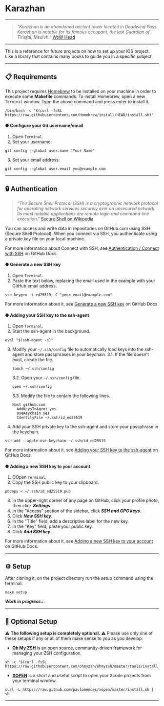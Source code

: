 # Karazhan

---

>*"Karazhan is an abandoned ancient tower located in Deadwind Pass. Karazhan is notable for its famous occupant, the last Guardian of Tirisfal, Medivh."* [WoW Head](https://www.wowhead.com/karazhan)

---

This is a reference for future projects on how to set up your iOS project. Like a library that contains many books to guide you in a specific subject.

---
## 📋 Requirements

This project requires [Homebrew](https://brew.sh/) to be installed on your machine in order to execute some **Makefile** commands. 
To install Homebrew, open a new `Terminal` window. Type the above command and press enter to install it.

```
/bin/bash -c "$(curl -fsSL https://raw.githubusercontent.com/Homebrew/install/HEAD/install.sh)"
```

#### ● Configure your Git username/email

1. Open `Terminal`.
2. Set your username:

```
git config --global user.name "Your Name"
```

3. Set your email address:

```
git config --global user.email you@example.com
```

---
## 🔒 Authentication

>*"The Secure Shell Protocol (SSH) is a cryptographic network protocol for operating network services securely over an unsecured network. Its most notable applications are remote login and command-line execution."* [Secure Shell on Wikipedia](https://en.wikipedia.org/wiki/Secure_Shell)

You can access and write data in repositories on GitHub.com using SSH (Secure Shell Protocol). When you connect via SSH, you authenticate using a private key file on your local machine.

For more information about Connect with SSH, see [Authentication / Connect with SSH](https://docs.github.com/en/authentication/connecting-to-github-with-ssh/about-ssh) on GitHub Docs.

#### ● Generate a new SSH key

1. Open `Terminal`.
2. Paste the text below, replacing the email used in the example with your GitHub email address.

```
ssh-keygen -t ed25519 -C "your_email@example.com"
```

For more information about it, see [Generate a new SSH key](https://docs.github.com/en/authentication/connecting-to-github-with-ssh/generating-a-new-ssh-key-and-adding-it-to-the-ssh-agent#generating-a-new-ssh-key) on GitHub Docs.

#### ● Adding your SSH key to the ssh-agent

1. Open `Terminal`.
2. Start the ssh-agent in the background.

```
eval "$(ssh-agent -s)"
```

3. Modify your `~/.ssh/config` file to automatically load keys into the ssh-agent and store passphrases in your keychain.
    3.1. If the file doesn't exist, create the file.
    ```
    touch ~/.ssh/config
    ```

    3.2. Open your `~/.ssh/config` file.
    ```
    open ~/.ssh/config
    ```

    3.3. Modify the file to contain the following lines.
    ```
    Host github.com
      AddKeysToAgent yes
      UseKeychain yes
      IdentityFile ~/.ssh/id_ed25519
    ```

4. Add your SSH private key to the ssh-agent and store your passphrase in the keychain.

```
ssh-add --apple-use-keychain ~/.ssh/id_ed25519
```

For more information about it, see [Adding your SSH key to the ssh-agent](https://docs.github.com/en/authentication/connecting-to-github-with-ssh/generating-a-new-ssh-key-and-adding-it-to-the-ssh-agent#adding-your-ssh-key-to-the-ssh-agent) on GitHub Docs.

#### ● Adding a new SSH key to your account

1. OOpen `Terminal`.
2. Copy the SSH public key to your clipboard.

```
pbcopy < ~/.ssh/id_ed25519.pub
```

3. In the upper-right corner of any page on GitHub, click your profile photo, then click ***Settings***.
4. In the "Access" section of the sidebar, click ***SSH and GPG keys***.
5. Click ***New SSH key***.
6. In the "Title" field, add a descriptive label for the new key.
7. In the "Key" field, paste your public key.
8. Click ***Add SSH key***.

For more information about it, see [Adding a new SSH key to your account](https://docs.github.com/en/authentication/connecting-to-github-with-ssh/adding-a-new-ssh-key-to-your-github-account#adding-a-new-ssh-key-to-your-account) on GitHub Docs.

---
## ⚙️ Setup

After cloning it, on the project directory run the setup command using the terminal:

```
make setup
```

***Work in progress...***

---
## 🧰 Optional Setup

⚠️ **The following setup is completely optional.** ⚠️
Please use only one of these setups if any or all of them make sense to you as you develop.

- **[Oh My ZSH](https://ohmyz.sh/)** is an open source, community-driven framework for managing your ZSH configuration.
```
sh -c "$(curl -fsSL https://raw.githubusercontent.com/ohmyzsh/ohmyzsh/master/tools/install.sh)"
```

- **[XOPEN](https://github.com/paulomendes/xopen)** is a short and useful script to open your Xcode projects from your terminal window.
```
curl -L https://raw.github.com/paulomendes/xopen/master/install.sh | sh
```

---